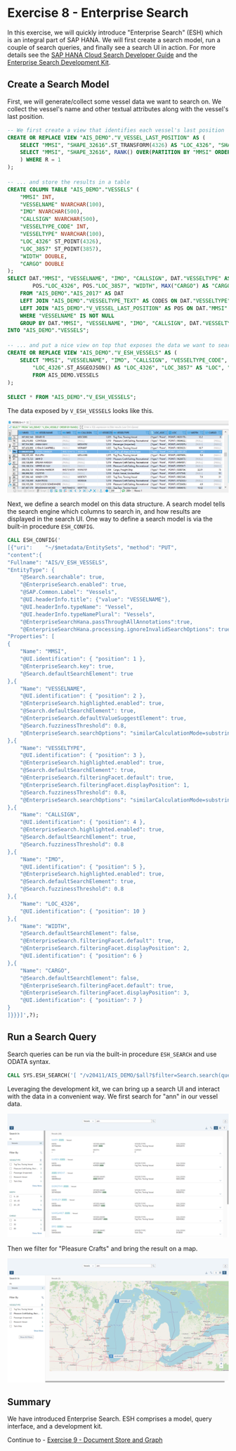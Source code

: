 # Exercise 8 - Enterprise Search

In this exercise, we will quickly introduce "Enterprise Search" (ESH) which is an integral part of SAP HANA. We will first create a search model, run a couple of search queries, and finally see a search UI in action. For more details see the [SAP HANA Cloud Search Developer Guide](https://help.sap.com/viewer/05c9edaee7fe4d28ab3627d0b1583df6/latest/en-US) and the [Enterprise Search Development Kit](https://github.wdf.sap.corp/pages/EnterpriseSearch/getting-started/).

## Create a Search Model<a name="subex1"></a>

First, we will generate/collect some vessel data we want to search on. We collect the vessel's name and other textual attributes along with the vessel's last position.

````SQL
-- We first create a view that identifies each vessel's last position
CREATE OR REPLACE VIEW "AIS_DEMO"."V_VESSEL_LAST_POSITION" AS (
	SELECT "MMSI", "SHAPE_32616".ST_TRANSFORM(4326) AS "LOC_4326", "SHAPE_32616".ST_TRANSFORM(3857) AS "LOC_3857" FROM (
	SELECT "MMSI", "SHAPE_32616", RANK() OVER(PARTITION BY "MMSI" ORDER BY "TS" DESC) AS R FROM "AIS_DEMO"."AIS_2017"
	) WHERE R = 1
);

-- ... and store the results in a table
CREATE COLUMN TABLE "AIS_DEMO"."VESSELS" (
	"MMSI" INT,
	"VESSELNAME" NVARCHAR(100),
	"IMO" NVARCHAR(500),
	"CALLSIGN" NVARCHAR(500),
	"VESSELTYPE_CODE" INT,
	"VESSELTYPE" NVARCHAR(100),
	"LOC_4326" ST_POINT(4326),
	"LOC_3857" ST_POINT(3857),
	"WIDTH" DOUBLE,
	"CARGO" DOUBLE
);
SELECT DAT."MMSI", "VESSELNAME", "IMO", "CALLSIGN", DAT."VESSELTYPE" AS "VESSELTYPE_CODE", CODES."TEXT" AS "VESSELTYPE",
		POS."LOC_4326", POS."LOC_3857", "WIDTH", MAX("CARGO") AS "CARGO"
	FROM "AIS_DEMO"."AIS_2017" AS DAT
	LEFT JOIN "AIS_DEMO"."VESSELTYPE_TEXT" AS CODES ON DAT."VESSELTYPE" = CODES."CODE"
	LEFT JOIN "AIS_DEMO"."V_VESSEL_LAST_POSITION" AS POS ON DAT."MMSI" = POS."MMSI"
	WHERE "VESSELNAME" IS NOT NULL
	GROUP BY DAT."MMSI", "VESSELNAME", "IMO", "CALLSIGN", DAT."VESSELTYPE", CODES."TEXT", POS."LOC_4326", POS."LOC_3857", "WIDTH"
INTO "AIS_DEMO"."VESSELS";

-- ... and put a nice view on top that exposes the data we want to search and display in a result
CREATE OR REPLACE VIEW "AIS_DEMO"."V_ESH_VESSELS" AS (
	SELECT "MMSI", "VESSELNAME", "IMO", "CALLSIGN", "VESSELTYPE_CODE", "VESSELTYPE",
		"LOC_4326".ST_ASGEOJSON() AS "LOC_4326", "LOC_3857" AS "LOC", "WIDTH", "CARGO"
		FROM AIS_DEMO.VESSELS
);

SELECT * FROM "AIS_DEMO"."V_ESH_VESSELS";
````

The data exposed by `V_ESH_VESSELS` looks like this.

![](images/search_data.png)

Next, we define a search model on this data structure. A search model tells the search engine which columns to search in, and how results are displayed in the search UI. One way to define a search model is via the built-in procedure `ESH_CONFIG`.

````SQL
CALL ESH_CONFIG('
[{"uri":    "~/$metadata/EntitySets", "method": "PUT",
"content":{
"Fullname": "AIS/V_ESH_VESSELS",
"EntityType": {
	"@Search.searchable": true,
	"@EnterpriseSearch.enabled": true,
	"@SAP.Common.Label": "Vessels",
	"@UI.headerInfo.title": {"value": "VESSELNAME"},
	"@UI.headerInfo.typeName": "Vessel",
	"@UI.headerInfo.typeNamePlural": "Vessels",
	"@EnterpriseSearchHana.passThroughAllAnnotations":true,
	"@EnterpriseSearchHana.processing.ignoreInvalidSearchOptions": true,
"Properties": [
{
	"Name": "MMSI",
	"@UI.identification": { "position": 1 },
	"@EnterpriseSearch.key": true,
	"@Search.defaultSearchElement": true
},{
    "Name": "VESSELNAME",
	"@UI.identification": { "position": 2 },
    "@EnterpriseSearch.highlighted.enabled": true,
    "@Search.defaultSearchElement": true,
    "@EnterpriseSearch.defaultValueSuggestElement": true,
    "@Search.fuzzinessThreshold": 0.8,
    "@EnterpriseSearch.searchOptions": "similarCalculationMode=substringsearch"
},{
	"Name": "VESSELTYPE",
	"@UI.identification": { "position": 3 },
	"@EnterpriseSearch.highlighted.enabled": true,
	"@Search.defaultSearchElement": true,
	"@EnterpriseSearch.filteringFacet.default": true,
	"@EnterpriseSearch.filteringFacet.displayPosition": 1,
	"@Search.fuzzinessThreshold": 0.8,
	"@EnterpriseSearch.searchOptions": "similarCalculationMode=substringsearch"
},{
	"Name": "CALLSIGN",
	"@UI.identification": { "position": 4 },
	"@EnterpriseSearch.highlighted.enabled": true,
	"@Search.defaultSearchElement": true,
	"@Search.fuzzinessThreshold": 0.8
},{
    "Name": "IMO",
	"@UI.identification": { "position": 5 },
    "@EnterpriseSearch.highlighted.enabled": true,
    "@Search.defaultSearchElement": true,
    "@Search.fuzzinessThreshold": 0.8
},{
    "Name": "LOC_4326",
	"@UI.identification": { "position": 10 }
},{
    "Name": "WIDTH",
    "@Search.defaultSearchElement": false,
    "@EnterpriseSearch.filteringFacet.default": true,
    "@EnterpriseSearch.filteringFacet.displayPosition": 2,
    "@UI.identification": { "position": 6 }
},{
	"Name": "CARGO",
	"@Search.defaultSearchElement": false,
	"@EnterpriseSearch.filteringFacet.default": true,
	"@EnterpriseSearch.filteringFacet.displayPosition": 3,
	"@UI.identification": { "position": 7 }
}
]}}}]',?);
````

## Run a Search Query<a name="subex2"></a>

Search queries can be run via the built-in procedure `ESH_SEARCH` and use ODATA syntax.

````SQL
CALL SYS.ESH_SEARCH('[ "/v20411/AIS_DEMO/$all?$filter=Search.search(query=''ann'')" ]', ?);
````

Leveraging the development kit, we can bring up a search UI and interact with the data in a convenient way. We first search for "ann" in our vessel data.

![](images/search_list.png)

Then we filter for "Pleasure Crafts" and bring the result on a map.

![](images/search_map.png)

## Summary

We have introduced Enterprise Search. ESH comprises a model, query interface, and a development kit.

Continue to - [Exercise 9 - Document Store and Graph](../ex9/README.md)
